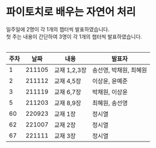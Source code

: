파이토치로 배우는 자연어 처리
=========
일주일에 2명이 각 1개의 챕터씩 발표하였습니다. <br>
첫 주는 내용이 간단하여 3명이 각 1개의 챕터씩 발표하였습니다. <br><br>

|주차|날짜|내용|발표자|
|------|---|---|---|
|1|211105|교재 1,2,3장|송선영, 박채원, 최혜원|
|2|211112|교재 4,5장|이상윤, 윤예준|
|3|211119|교재 6,7장|박채원, 이상윤|
|5|211203|교재 8,9장|최혜원, 송선영|
|60|220923|교재 1장|정시열|
|62|221007|교재 2장|정시열|
|67|221111|교재 3장|정시열|
<br>
